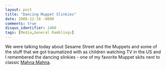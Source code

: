 ```yaml
---
layout: post
title: "Dancing Muppet Slinkies"
date: 2008-12-18 -0800
comments: true
disqus_identifier: 1480
tags: [Media,General Ramblings]
---
```

We were talking today about Sesame Street and the Muppets and some of
the stuff that we got traumatized with as children watching TV in the US
and I remembered the dancing slinkies - one of my favorite Muppet skits
next to classic [Mahna
Mahna](http://www.youtube.com/watch?v=QTXyXuqfBLA).


